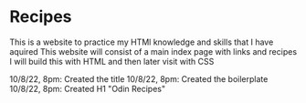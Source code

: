 # Recipes

This is a website to practice my HTMl knowledge and skills that I have aquired
This website will consist of a main index page with links and recipes
I will build this with HTML and then later visit with CSS


10/8/22, 8pm: Created the title
10/8/22, 8pm: Created the boilerplate
10/8/22, 8pm: Created H1 "Odin Recipes"


